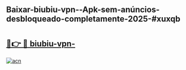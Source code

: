 ## Baixar-biubiu-vpn--Apk-sem-anúncios-desbloqueado-completamente-2025-#xuxqb

# <h2><a href="https://ainizakaria.my?title=biubiu-vpn-&ref=20M">🔗👉 🔴 biubiu-vpn-</a></h2>

[![acn](https://github.com/user-attachments/assets/0f9c940e-d8b0-45ae-aac7-cd30a18b3e1c)](https://ainizakaria.my?title=biubiu-vpn-&ref=20M)

